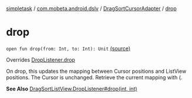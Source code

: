 [simpletask](../../index.md) / [com.mobeta.android.dslv](../index.md) / [DragSortCursorAdapter](index.md) / [drop](.)

# drop

`open fun drop(from: Int, to: Int): Unit` [(source)](https://github.com/mpcjanssen/simpletask-android/blob/master/src/main/java/com/mobeta/android/dslv/DragSortCursorAdapter.java#L118)

Overrides [DropListener.drop](../-drag-sort-list-view/-drop-listener/drop.md)

On drop, this updates the mapping between Cursor positions and ListView positions. The Cursor is unchanged. Retrieve the current mapping with (.

**See Also**
[DragSortListView.DropListener#drop(int, int)](#)

